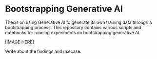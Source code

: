 # Bootstrapping Generative AI

Thesis on using Generative AI to generate its own training data through a bootstrapping process.
This repository contains various scripts and notebooks for running experiments on bootstrapping generative AI.

[IMAGE HERE]

Write about the findings and usecase.

